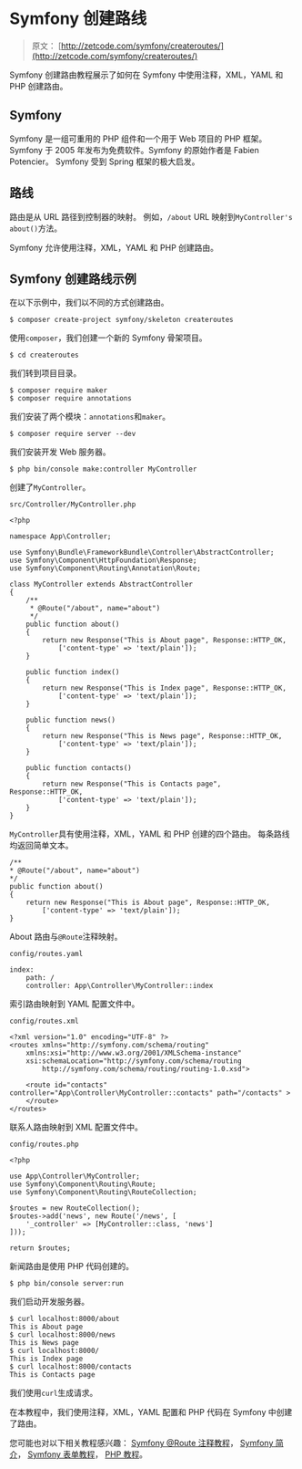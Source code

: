 # Symfony 创建路线

> 原文： [http://zetcode.com/symfony/createroutes/](http://zetcode.com/symfony/createroutes/)

Symfony 创建路由教程展示了如何在 Symfony 中使用注释，XML，YAML 和 PHP 创建路由。

## Symfony

Symfony 是一组可重用的 PHP 组件和一个用于 Web 项目的 PHP 框架。 Symfony 于 2005 年发布为免费软件。Symfony 的原始作者是 Fabien Potencier。 Symfony 受到 Spring 框架的极大启发。

## 路线

路由是从 URL 路径到控制器的映射。 例如，`/about` URL 映射到`MyController's` `about()`方法。

Symfony 允许使用注释，XML，YAML 和 PHP 创建路由。

## Symfony 创建路线示例

在以下示例中，我们以不同的方式创建路由。

```
$ composer create-project symfony/skeleton createroutes

```

使用`composer`，我们创建一个新的 Symfony 骨架项目。

```
$ cd createroutes

```

我们转到项目目录。

```
$ composer require maker
$ composer require annotations

```

我们安装了两个模块：`annotations`和`maker`。

```
$ composer require server --dev

```

我们安装开发 Web 服务器。

```
$ php bin/console make:controller MyController

```

创建了`MyController`。

`src/Controller/MyController.php`

```
<?php

namespace App\Controller;

use Symfony\Bundle\FrameworkBundle\Controller\AbstractController;
use Symfony\Component\HttpFoundation\Response;
use Symfony\Component\Routing\Annotation\Route;

class MyController extends AbstractController
{
    /**
     * @Route("/about", name="about")
     */
    public function about()
    {
        return new Response("This is About page", Response::HTTP_OK,
            ['content-type' => 'text/plain']);
    }

    public function index()
    {
        return new Response("This is Index page", Response::HTTP_OK,
            ['content-type' => 'text/plain']);
    }

    public function news()
    {
        return new Response("This is News page", Response::HTTP_OK,
            ['content-type' => 'text/plain']);
    }    

    public function contacts()
    {
        return new Response("This is Contacts page", Response::HTTP_OK,
            ['content-type' => 'text/plain']);
    }     
}

```

`MyController`具有使用注释，XML，YAML 和 PHP 创建的四个路由。 每条路线均返回简单文本。

```
/**
* @Route("/about", name="about")
*/
public function about()
{
    return new Response("This is About page", Response::HTTP_OK,
        ['content-type' => 'text/plain']);
}

```

About 路由与`@Route`注释映射。

`config/routes.yaml`

```
index:
    path: /
    controller: App\Controller\MyController::index

```

索引路由映射到 YAML 配置文件中。

`config/routes.xml`

```
<?xml version="1.0" encoding="UTF-8" ?>
<routes xmlns="http://symfony.com/schema/routing"
    xmlns:xsi="http://www.w3.org/2001/XMLSchema-instance"
    xsi:schemaLocation="http://symfony.com/schema/routing
        http://symfony.com/schema/routing/routing-1.0.xsd">

    <route id="contacts" controller="App\Controller\MyController::contacts" path="/contacts" >
    </route>
</routes>

```

联系人路由映射到 XML 配置文件中。

`config/routes.php`

```
<?php

use App\Controller\MyController;
use Symfony\Component\Routing\Route;
use Symfony\Component\Routing\RouteCollection;

$routes = new RouteCollection();
$routes->add('news', new Route('/news', [
    '_controller' => [MyController::class, 'news']
]));

return $routes;

```

新闻路由是使用 PHP 代码创建的。

```
$ php bin/console server:run

```

我们启动开发服务器。

```
$ curl localhost:8000/about
This is About page
$ curl localhost:8000/news
This is News page
$ curl localhost:8000/
This is Index page
$ curl localhost:8000/contacts
This is Contacts page

```

我们使用`curl`生成请求。

在本教程中，我们使用注释，XML，YAML 配置和 PHP 代码在 Symfony 中创建了路由。

您可能也对以下相关教程感兴趣： [Symfony @Route 注释教程](/symfony/routeannotation/)， [Symfony 简介](/symfony/intro/)， [Symfony 表单教程](/symfony/form/)， [PHP 教程](/lang/php/)。